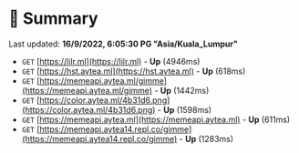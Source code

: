 # 📖 Summary
Last updated: **16/9/2022, 6:05:30 PG "Asia/Kuala_Lumpur"**

- `GET` [https://lilr.ml](https://lilr.ml) - **Up** (4946ms)
- `GET` [https://hst.aytea.ml](https://hst.aytea.ml) - **Up** (618ms)
- `GET` [https://memeapi.aytea.ml/gimme](https://memeapi.aytea.ml/gimme) - **Up** (1442ms)
- `GET` [https://color.aytea.ml/4b31d6.png](https://color.aytea.ml/4b31d6.png) - **Up** (1598ms)
- `GET` [https://memeapi.aytea.ml](https://memeapi.aytea.ml) - **Up** (611ms)
- `GET` [https://memeapi.aytea14.repl.co/gimme](https://memeapi.aytea14.repl.co/gimme) - **Up** (1283ms)
